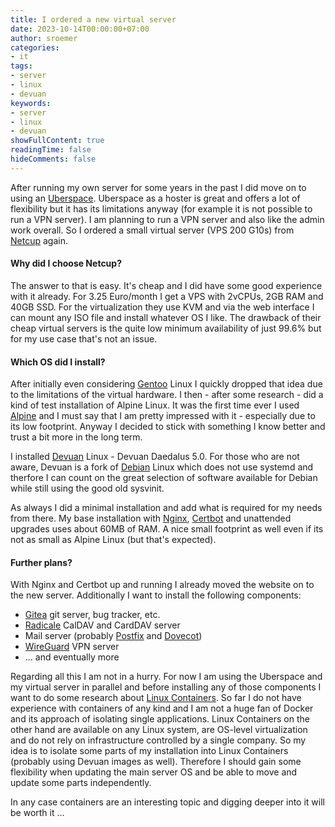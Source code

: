 ```yaml
---
title: I ordered a new virtual server
date: 2023-10-14T00:00:00+07:00
author: sroemer
categories:
- it
tags:
- server
- linux
- devuan
keywords:
- server
- linux
- devuan
showFullContent: true
readingTime: false
hideComments: false
---
```


After running my own server for some years in the past I did move on to using an [Uberspace](https://uberspace.de/).
Uberspace as a hoster is great and offers a lot of flexibility but it has its limitations anyway (for example it is not
possible to run a VPN server). I am planning to run a VPN server and also like the admin work overall. So I ordered a
small virtual server (VPS 200 G10s) from [Netcup](https://www.netcup.de/) again.

#### Why did I choose Netcup?

The answer to that is easy. It's cheap and I did have some good experience with it already.
For 3.25 Euro/month I get a VPS with 2vCPUs, 2GB RAM and 40GB SSD. For the virtualization they use KVM and via the
web interface I can mount any ISO file and install whatever OS I like. The drawback of their cheap virtual servers
is the quite low minimum availability of just 99.6% but for my use case that's not an issue.

#### Which OS did I install?

After initially even considering [Gentoo](https://www.gentoo.org/) Linux I quickly dropped that idea due to the
limitations of the virtual hardware. I then - after some research - did a kind of test installation of Alpine Linux.
It was the first time ever I used [Alpine](https://www.alpinelinux.org/) and I must say that I am pretty impressed
with it - especially due to its low footprint. Anyway I decided to stick with something I know better and trust a bit
more in the long term.

I installed [Devuan](https://www.devuan.org) Linux - Devuan Daedalus 5.0.
For those who are not aware, Devuan is a fork of [Debian](https://www.debian.org) Linux which does not use systemd and
therfore I can count on the great selection of software available for Debian while still using the good old sysvinit.

As always I did a minimal installation and add what is required for my needs from there. My base installation with
[Nginx](https://nginx.org/), [Certbot](https://certbot.eff.org/) and unattended upgrades uses about 60MB of RAM.
A nice small footprint as well even if its not as small as Alpine Linux (but that's expected).

#### Further plans?

With Nginx and Certbot up and running I already moved the website on to the new server.
Additionally I want to install the following components:

- [Gitea](https://gitea.com/) git server, bug tracker, etc.
- [Radicale](https://radicale.org/) CalDAV and CardDAV server
- Mail server (probably [Postfix](https://www.postfix.org/) and [Dovecot](https://www.dovecot.org/))
- [WireGuard](https://www.wireguard.com/) VPN server
- ... and eventually more

Regarding all this I am not in a hurry. For now I am using the Uberspace and my virtual server in parallel and before
installing any of those components I want to do some research about [Linux Containers](https://linuxcontainers.org/).
So far I do not have experience with containers of any kind and I am not a huge fan of Docker and its approach of
isolating single applications. Linux Containers on the other hand are available on any Linux system, are OS-level
virtualization and do not rely on infrastructure controlled by a single company.
So my idea is to isolate some parts of my installation into Linux Containers (probably using Devuan images as well).
Therefore I should gain some flexibility when updating the main server OS and be able to move and update some parts
independently.

In any case containers are an interesting topic and digging deeper into it will be worth it ...
